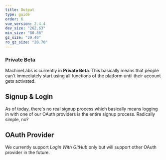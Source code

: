 ```yaml
---
title: Output
type: guide
order: 6
vue_version: 2.4.4
dev_size: "262.63"
min_size: "80.86"
gz_size: "29.40"
ro_gz_size: "20.70"
---
```


### Private Beta

MachineLabs is currently in **Private Beta**. This basically means that people can't immediately start using all functions of the platform until their account gets activated.


## Signup & Login

As of today, there's no real signup process which basically means logging in with one of our OAuth providers is the entire signup process. Radically simple, no?

## OAuth Provider

We currently support *Login With GitHub* only but will support other OAuth provider in the future.